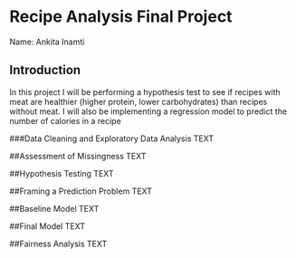 # Recipe Analysis Final Project
Name: Ankita Inamti 

## Introduction
In this project I will be performing a hypothesis test to see if recipes with meat are healthier (higher protein, lower carbohydrates) than recipes without meat. I will also be implementing a regression model to predict the number of calories in a recipe

###Data Cleaning and Exploratory Data Analysis
TEXT

##Assessment of Missingness
TEXT

##Hypothesis Testing
TEXT

##Framing a Prediction Problem
TEXT

##Baseline Model
TEXT

##Final Model
TEXT

##Fairness Analysis
TEXT

